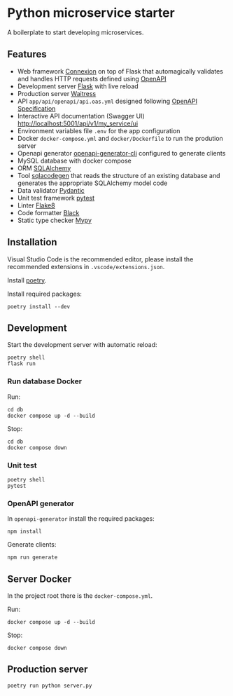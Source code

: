 # Python microservice starter
A boilerplate to start developing microservices.

## Features
- Web framework [Connexion](https://connexion.readthedocs.io/en/latest/index.html) on top of Flask that automagically validates and handles HTTP requests defined using [OpenAPI](https://www.openapis.org/)
- Development server [Flask](https://flask.palletsprojects.com/en/2.0.x/) with live reload
- Production server [Waitress](https://docs.pylonsproject.org/projects/waitress/en/latest/)
- API `app/api/openapi/api.oas.yml` designed following [OpenAPI Specification](https://swagger.io/specification/)
- Interactive API documentation (Swagger UI) [http://localhost:5001/api/v1/my_service/ui](http://localhost:5001/api/v1/my_service/ui)
- Environment variables file `.env` for the app configuration
- Docker `docker-compose.yml` and `docker/Dockerfile` to run the prodution server
- Openapi generator [openapi-generator-cli](https://github.com/OpenAPITools/openapi-generator-cli) configured to generate clients
- MySQL database with docker compose
- ORM [SQLAlchemy](https://www.sqlalchemy.org/)
- Tool [sqlacodegen](https://github.com/agronholm/sqlacodegen) that reads the structure of an existing database and generates the appropriate SQLAlchemy model code
- Data validator [Pydantic](https://pydantic-docs.helpmanual.io/)
- Unit test framework [pytest](https://docs.pytest.org/en/7.1.x/contents.html)
- Linter [Flake8](https://flake8.pycqa.org/en/latest/)
- Code formatter [Black](https://black.readthedocs.io/en/stable/)
- Static type checker [Mypy](http://mypy-lang.org/)

## Installation
Visual Studio Code is the recommended editor, please install the recommended extensions in `.vscode/extensions.json`.

Install [poetry](https://python-poetry.org/docs/#installation).

Install required packages:
```shell
poetry install --dev
```

## Development
Start the development server with automatic reload:
```shell
poetry shell
flask run
```

### Run database Docker
Run:
```shell
cd db
docker compose up -d --build
```
Stop:
```shell
cd db
docker compose down
```

### Unit test
```shell
poetry shell
pytest
```

### OpenAPI generator
In `openapi-generator` install the required packages:
```shell
npm install
```
Generate clients:
```shell
npm run generate
```

## Server Docker
In the project root there is the `docker-compose.yml`.

Run:
```shell
docker compose up -d --build
```
Stop:
```shell
docker compose down
```

## Production server
```shell
poetry run python server.py
```
